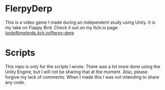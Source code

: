 # FlerpyDerp
 This is a video game I made during an independent study using Unity. It 
is my take on Flappy Bird. Check it out on my Itch.io page: 
[lordoftimelords.itch.io/flerpy-derp](https://lordoftimelords.itch.io/flerpy-derp)

# Scripts
This repo is only for the scripts I wrote. There was a lot more done using the Unity Engine, but I will not be sharing that at the moment. Also, please forgive my lack of comments. When I made this I was not intending to share any code.

